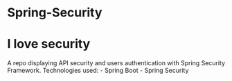 # Spring-Security
# I love security #
A repo displaying API security and users authentication with Spring Security Framework.
Technologies used: - Spring Boot
                   - Spring Security 
